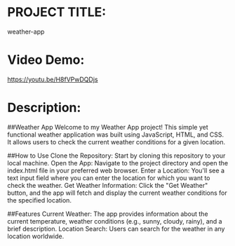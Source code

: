 # PROJECT TITLE: 
weather-app

# Video Demo:  
https://youtu.be/H8fVPwDQDjs

# Description:

##Weather App
Welcome to my Weather App project! This simple yet functional weather application was built using JavaScript, HTML, and CSS. It allows users to check the current weather conditions for a given location.

##How to Use
Clone the Repository: Start by cloning this repository to your local machine.
Open the App: Navigate to the project directory and open the index.html file in your preferred web browser.
Enter a Location: You'll see a text input field where you can enter the location for which you want to check the weather.
Get Weather Information: Click the "Get Weather" button, and the app will fetch and display the current weather conditions for the specified location.

##Features
Current Weather: The app provides information about the current temperature, weather conditions (e.g., sunny, cloudy, rainy), and a brief description.
Location Search: Users can search for the weather in any location worldwide.
